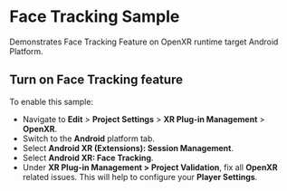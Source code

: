 # Face Tracking Sample

Demonstrates Face Tracking Feature on OpenXR runtime target Android Platform.

## Turn on Face Tracking feature

To enable this sample:

*   Navigate to **Edit** > **Project Settings** > **XR Plug-in Management** >
    **OpenXR**.
*   Switch to the **Android** platform tab.
*   Select **Android XR (Extensions): Session Management**.
*   Select **Android XR: Face Tracking**.
*   Under **XR Plug-in Management > Project Validation**, fix all **OpenXR**
    related issues. This will help to configure your **Player Settings**.
